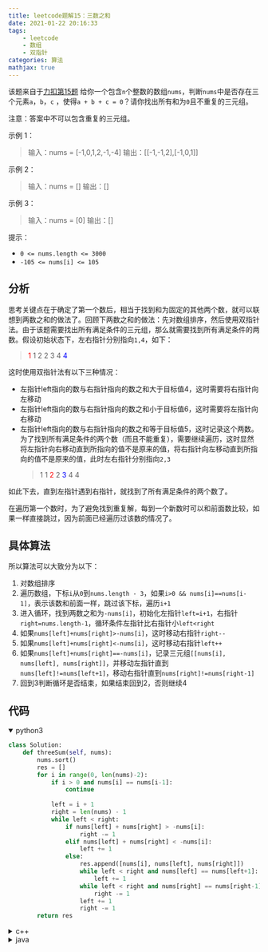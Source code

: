 ```yaml
---
title: leetcode题解15：三数之和
date: 2021-01-22 20:16:33
tags:
    - leetcode
    - 数组
    - 双指针
categories: 算法
mathjax: true
---
```


该题来自于[力扣第15题](https://leetcode-cn.com/problems/3sum)
给你一个包含`n`个整数的数组`nums`，判断`nums`中是否存在三个元素`a`，`b`，`c` ，使得`a + b + c = 0`？请你找出所有和为`0`且不重复的三元组。

注意：答案中不可以包含重复的三元组。
<!--more-->


示例 1：
> 输入：nums = [-1,0,1,2,-1,-4]
输出：\[[-1,-1,2],[-1,0,1]]

示例 2：
> 输入：nums = []
输出：[]

示例 3：
> 输入：nums = [0]
输出：[]
 

提示：

* `0 <= nums.length <= 3000`
* `-105 <= nums[i] <= 105`


## 分析
思考关键点在于确定了第一个数后，相当于找到和为固定的其他两个数，就可以联想到两数之和的做法了。回顾下两数之和的做法：先对数组排序，然后使用双指针法。由于该题需要找出所有满足条件的三元组，那么就需要找到所有满足条件的两数。假设初始状态下，左右指针分别指向`1,4`，如下：

> <font color='red'>1</font> 1 2 2 3 4 <font color='blue'>4</font>

这时使用双指针法有以下三种情况：
* 左指针left指向的数与右指针指向的数之和大于目标值4，这时需要将右指针向左移动
* 左指针left指向的数与右指针指向的数之和小于目标值6，这时需要将左指针向右移动
* 左指针left指向的数与右指针指向的数之和等于目标值5，这时记录这个两数。为了找到所有满足条件的两个数（而且不能重复），需要继续遍历，这时显然将左指针向右移动直到所指向的值不是原来的值，将右指针向左移动直到所指向的值不是原来的值，此时左右指针分别指向`2,3`
    > 1 1 <font color='red'>2</font> 2 <font color='blue'>3</font> 4 4

如此下去，直到左指针遇到右指针，就找到了所有满足条件的两个数了。

在遍历第一个数时，为了避免找到重复解，每到一个新数时可以和前面数比较，如果一样直接跳过，因为前面已经遍历过该数的情况了。

## 具体算法
所以算法可以大致分为以下：
1. 对数组排序
2. 遍历数组，下标`i`从`0`到`nums.length - 3`，如果`i>0 && nums[i]==nums[i-1]`，表示该数和前面一样，跳过该下标，遍历`i+1`
3. 进入循环，找到两数之和为`-nums[i]`，初始化左指针`left=i+1`，右指针`right=nums.length-1`，循环条件左指针比右指针小`left<right`
4. 如果`nums[left]+nums[right]>-nums[i]`，这时移动右指针`right--`
5. 如果`nums[left]+nums[right]<-nums[i]`，这时移动右指针`left++`
6. 如果`nums[left]+nums[right]==-nums[i]`，记录三元组`[[nums[i], nums[left], nums[right]]`，并移动左指针直到`nums[left]!=nums[left+1]`，移动右指针直到`nums[right]!=nums[right-1]`
7. 回到3判断循环是否结束，如果结束回到2，否则继续4


## 代码

<details open>
<summary>python3</summary>

```python
class Solution:
    def threeSum(self, nums):
        nums.sort()
        res = []
        for i in range(0, len(nums)-2):
            if i > 0 and nums[i] == nums[i-1]:
                continue
            
            left = i + 1
            right = len(nums) - 1
            while left < right:
                if nums[left] + nums[right] > -nums[i]:
                    right -= 1
                elif nums[left] + nums[right] < -nums[i]:
                    left += 1
                else:
                    res.append([nums[i], nums[left], nums[right]])
                    while left < right and nums[left] == nums[left+1]:
                        left += 1
                    while left < right and nums[right] == nums[right-1]:
                        right -= 1
                    left += 1
                    right -= 1
        return res
```
</details>


<details>
<summary>c++</summary>

```cpp
class Solution {
public:
    vector<vector<int>> threeSum(vector<int> &nums) {
        if (nums.size() < 3) return {};
        sort(nums.begin(), nums.end());
        vector<vector<int>> res;
        for (int i = 0; i < nums.size() - 2; i++) {
            if (i > 0 && nums[i] == nums[i-1]) continue;
            int left = i + 1;
            int right = nums.size() - 1;
            while (left < right) {
                if (nums[left] + nums[right] > -nums[i]) right--;
                else if (nums[left] + nums[right] < -nums[i]) left++;
                else {
                    res.push_back({nums[i], nums[left], nums[right]});
                    while ((left < right) && (nums[left] == nums[left+1])) left++;
                    while ((left < right) && (nums[right] == nums[right-1])) right--;
                    left++; right--;
                }
            }
        }
        return res;
    }
};
```
</details>


<details>
<summary>java</summary>

```java
class Solution {
    public List<List<Integer>> threeSum(int[] nums) {
        List<List<Integer>> res = new ArrayList<>();
        if (nums.length < 3)
            return res;
        for (int i = 0; i < nums.length - 2; i++) {
            if (i > 0 && nums[i] == nums[i - 1])
                continue;
            int left = i + 1;
            int right = nums.length - 1;
            while (left < right) {
                if (nums[left] + nums[right] > -nums[i])
                    right--;
                else if (nums[left] + nums[right] < -nums[i])
                    left++;
                else {
                    List<Integer> tmp = new ArrayList<>();
                    tmp.add(nums[i]);
                    tmp.add(nums[left]);
                    tmp.add(nums[right]);
                    res.add(tmp);
                    while (left < right && nums[left] == nums[left+1]) left++;
                    while (left < right && nums[right] == nums[right-1]) right--;
                    left++;
                    right--;
                }
            }
        }
        return res;
    }
}
```
</details>


